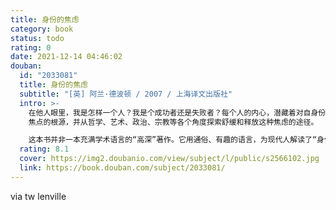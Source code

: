 ```yaml
---
title: 身份的焦虑
category: book
status: todo
rating: 0
date: 2021-12-14 04:46:02
douban:
  id: "2033081"
  title: 身份的焦虑
  subtitle: "[英] 阿兰·德波顿 / 2007 / 上海译文出版社"
  intro: >-
    在他人眼里，我是怎样一个人？我是个成功者还是失败者？每个人的内心，潜藏着对自身份的一种难言的“焦虑”。可有谁曾真正的审视过这种身份的焦虑呢？睿智的德波顿做到了，他首次引领我们直面这一人心深处的焦虑“情绪”。德波顿援引艺术家、思想家及作家的观点与作品，抽丝剥茧地剖析身份
    焦点的根源，并从哲学、艺术、政治、宗教等各个角度探索舒缓和释放这种焦虑的途径。

    这本书并非一本充满学术语言的“高深”著作。它用通俗、有趣的语言，为现代人解读了“身份”的前世今生，以及我们为什么会为“身份”而焦虑。“身份”这个词在这本书中更多的还是指一种社会地位，一种当代人追求的功名利禄。为什么我们渴望得到别人的认同？是什么让我们变得“势利”，对于金钱和时尚的欲望之壑为何总也填不满？我们到底怎样才能克服这种身份的焦虑呢？在阅读这些文本的时候，一方面，你会惊叹于德波顿广博的知识，那信手拈来的典故和风趣的点评，为你从多个视角展现了人类的“身份”观念；另一方面，你会渐渐审视自我，发现许多已经在你脑海里根深蒂固的东西，开始动摇和解体。
  rating: 8.1
  cover: https://img2.doubanio.com/view/subject/l/public/s2566102.jpg
  link: https://book.douban.com/subject/2033081/
---
```


via tw lenville